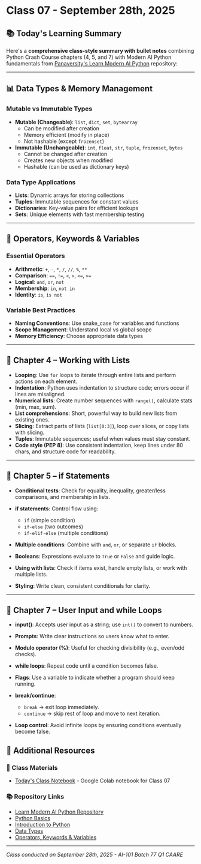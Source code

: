 # Class 07 - September 28th, 2025

## 📚 Today's Learning Summary

Here's a **comprehensive class-style summary with bullet notes** combining Python Crash Course chapters (4, 5, and 7) with Modern AI Python fundamentals from [Panaversity's Learn Modern AI Python](https://github.com/panaversity/learn-modern-ai-python) repository:

---

## 📊 Data Types & Memory Management

### Mutable vs Immutable Types

- **Mutable (Changeable)**: `list`, `dict`, `set`, `bytearray`
  - Can be modified after creation
  - Memory efficient (modify in place)
  - Not hashable (except `frozenset`)
- **Immutable (Unchangeable)**: `int`, `float`, `str`, `tuple`, `frozenset`, `bytes`
  - Cannot be changed after creation
  - Creates new objects when modified
  - Hashable (can be used as dictionary keys)

### Data Type Applications

- **Lists**: Dynamic arrays for storing collections
- **Tuples**: Immutable sequences for constant values
- **Dictionaries**: Key-value pairs for efficient lookups
- **Sets**: Unique elements with fast membership testing

---

## 🔧 Operators, Keywords & Variables

### Essential Operators

- **Arithmetic**: `+`, `-`, `*`, `/`, `//`, `%`, `**`
- **Comparison**: `==`, `!=`, `<`, `>`, `<=`, `>=`
- **Logical**: `and`, `or`, `not`
- **Membership**: `in`, `not in`
- **Identity**: `is`, `is not`

### Variable Best Practices

- **Naming Conventions**: Use snake_case for variables and functions
- **Scope Management**: Understand local vs global scope
- **Memory Efficiency**: Choose appropriate data types

---

## 📘 Chapter 4 – Working with Lists

- **Looping**: Use `for` loops to iterate through entire lists and perform actions on each element.
- **Indentation**: Python uses indentation to structure code; errors occur if lines are misaligned.
- **Numerical lists**: Create number sequences with `range()`, calculate stats (min, max, sum).
- **List comprehensions**: Short, powerful way to build new lists from existing ones.
- **Slicing**: Extract parts of lists (`list[0:3]`), loop over slices, or copy lists with slicing.
- **Tuples**: Immutable sequences; useful when values must stay constant.
- **Code style (PEP 8)**: Use consistent indentation, keep lines under 80 chars, and structure code for readability.

---

## 📘 Chapter 5 – if Statements

- **Conditional tests**: Check for equality, inequality, greater/less comparisons, and membership in lists.
- **if statements**: Control flow using:

  - `if` (simple condition)
  - `if-else` (two outcomes)
  - `if-elif-else` (multiple conditions)

- **Multiple conditions**: Combine with `and`, `or`, or separate `if` blocks.
- **Booleans**: Expressions evaluate to `True` or `False` and guide logic.
- **Using with lists**: Check if items exist, handle empty lists, or work with multiple lists.
- **Styling**: Write clean, consistent conditionals for clarity.

---

## 📘 Chapter 7 – User Input and while Loops

- **input()**: Accepts user input as a string; use `int()` to convert to numbers.
- **Prompts**: Write clear instructions so users know what to enter.
- **Modulo operator (%)**: Useful for checking divisibility (e.g., even/odd checks).
- **while loops**: Repeat code until a condition becomes false.
- **Flags**: Use a variable to indicate whether a program should keep running.
- **break/continue**:

  - `break` → exit loop immediately.
  - `continue` → skip rest of loop and move to next iteration.

- **Loop control**: Avoid infinite loops by ensuring conditions eventually become false.

## 🔗 Additional Resources

### 📓 Class Materials

- [Today's Class Notebook](https://colab.research.google.com/drive/12ziZ7uoSov5YRT3sJGXa80rZIfjL1aR4?usp=sharing) - Google Colab notebook for Class 07

### 📚 Repository Links

- [Learn Modern AI Python Repository](https://github.com/panaversity/learn-modern-ai-python)
- [Python Basics](https://github.com/panaversity/learn-modern-ai-python/tree/main/00_python_colab/-01_basics)
- [Introduction to Python](https://github.com/panaversity/learn-modern-ai-python/tree/main/00_python_colab/01_introduction_to_python)
- [Data Types](https://github.com/panaversity/learn-modern-ai-python/tree/main/00_python_colab/02_data_types)
- [Operators, Keywords & Variables](https://github.com/panaversity/learn-modern-ai-python/tree/main/00_python_colab/03_operators_keywords_variables)

---

_Class conducted on September 28th, 2025 - AI-101 Batch 77 Q1 CAARE_
